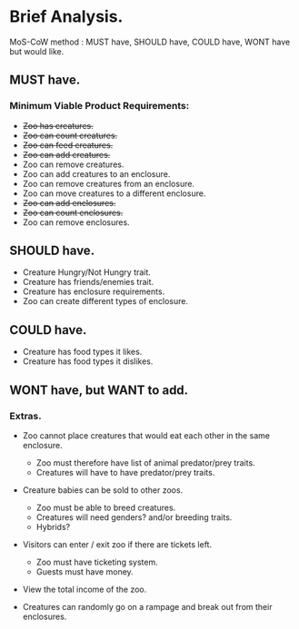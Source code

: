 # Brief Analysis.

MoS-CoW method : MUST have, SHOULD have, COULD have, WONT have but would like.

## MUST have.
### Minimum Viable Product Requirements:

* ~~Zoo has creatures.~~
* ~~Zoo can count creatures.~~
* ~~Zoo can feed creatures.~~
* ~~Zoo can add creatures.~~
* Zoo can remove creatures.
* Zoo can add creatures to an enclosure.
* Zoo can remove creatures from an enclosure.
* Zoo can move creatures to a different enclosure.
* ~~Zoo can add enclosures.~~
* ~~Zoo can count enclosures.~~
* Zoo can remove enclosures.

## SHOULD have.

* Creature Hungry/Not Hungry trait.
* Creature has friends/enemies trait.
* Creature has enclosure requirements.
* Zoo can create different types of enclosure.

## COULD have.

* Creature has food types it likes.
* Creature has food types it dislikes.

## WONT have, but WANT to add.
### Extras.

* Zoo cannot place creatures that would eat each other in the same enclosure.
  + Zoo must therefore have list of animal predator/prey traits.
  + Creatures will have to have predator/prey traits.

* Creature babies can be sold to other zoos.
  + Zoo must be able to breed creatures.
  + Creatures will need genders? and/or breeding traits.
  + Hybrids?

* Visitors can enter / exit zoo if there are tickets left.
  + Zoo must have ticketing system.
  + Guests must have money.

* View the total income of the zoo.
* Creatures can randomly go on a rampage and break out from their enclosures.
